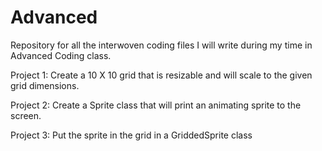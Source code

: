 # Advanced
Repository for all the interwoven coding files I will write during my time in Advanced Coding class.

Project 1:
  Create a 10 X 10 grid that is resizable and will scale to the given grid dimensions.

Project 2:
  Create a Sprite class that will print an animating sprite to the screen.

Project 3:
  Put the sprite in the grid in a GriddedSprite class
